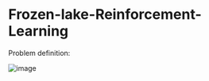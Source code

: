 # Frozen-lake-Reinforcement-Learning

Problem definition:


![image](https://user-images.githubusercontent.com/96914816/147870695-290bf0f5-5070-4890-b305-147bea55122f.png)

